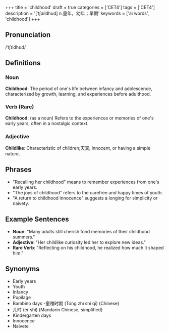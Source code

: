+++
title = 'childhood'
draft = true
categories = ['CET4']
tags = ['CET4']
description = '[ˈt∫aildhud] n.童年，幼年；早期'
keywords = ['ai words', 'childhood']
+++

## Pronunciation
/ˈtʃɪldhʊd/

## Definitions
### Noun
**Childhood**: The period of one's life between infancy and adolescence, characterized by growth, learning, and experiences before adulthood.

### Verb (Rare)
**Childhood**: (as a noun) Refers to the experiences or memories of one's early years, often in a nostalgic context.

### Adjective
**Childlike**: Characteristic of children;天真, innocent, or having a simple nature.

## Phrases
- "Recalling her childhood" means to remember experiences from one's early years.
- "The joys of childhood" refers to the carefree and happy times of youth.
- "A return to childhood innocence" suggests a longing for simplicity or naivety.

## Example Sentences
- **Noun**: "Many adults still cherish fond memories of their childhood summers."
- **Adjective**: "Her childlike curiosity led her to explore new ideas."
- **Rare Verb**: "Reflecting on his childhood, he realized how much it shaped him."

## Synonyms
- Early years
- Youth
- Infancy
- Pupilage
- Bambino days
-童稚时期 (Tóng zhì shí qī) (Chinese)
- 儿时 (ér shí) (Mandarin Chinese, simplified)
- Kindergarten days
- Innocence
- Naivete
